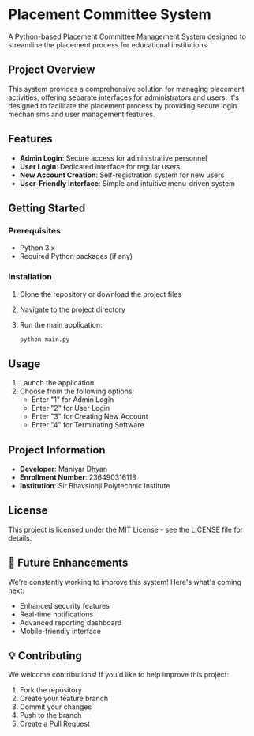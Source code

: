 # Placement Committee System

A Python-based Placement Committee Management System designed to streamline the placement process for educational institutions.

## Project Overview

This system provides a comprehensive solution for managing placement activities, offering separate interfaces for administrators and users. It's designed to facilitate the placement process by providing secure login mechanisms and user management features.

## Features

- **Admin Login**: Secure access for administrative personnel
- **User Login**: Dedicated interface for regular users
- **New Account Creation**: Self-registration system for new users
- **User-Friendly Interface**: Simple and intuitive menu-driven system

## Getting Started

### Prerequisites

- Python 3.x
- Required Python packages (if any)

### Installation

1. Clone the repository or download the project files
2. Navigate to the project directory
3. Run the main application:
   
   ```bash
   python main.py
   ```

## Usage

1. Launch the application
2. Choose from the following options:
   - Enter "1" for Admin Login
   - Enter "2" for User Login
   - Enter "3" for Creating New Account
   - Enter "4" for Terminating Software

## Project Information

- **Developer**: Maniyar Dhyan
- **Enrollment Number**: 236490316113
- **Institution**: Sir Bhavsinhji Polytechnic Institute

## License

This project is licensed under the MIT License - see the LICENSE file for details.

## 🚀 Future Enhancements

We're constantly working to improve this system! Here's what's coming next:
- Enhanced security features
- Real-time notifications
- Advanced reporting dashboard
- Mobile-friendly interface

## 💡 Contributing

We welcome contributions! If you'd like to help improve this project:
1. Fork the repository
2. Create your feature branch
3. Commit your changes
4. Push to the branch
5. Create a Pull Request
